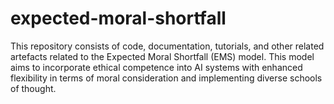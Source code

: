 # expected-moral-shortfall
This repository consists of code, documentation, tutorials, and other related artefacts related to the Expected Moral Shortfall (EMS) model. This model aims to incorporate ethical competence into AI systems with enhanced flexibility in terms of moral consideration and implementing diverse schools of thought.

